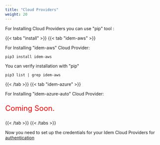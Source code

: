 ```yaml
---
title: "Cloud Providers"
weight: 20
---
```


For Installing Cloud Providers you can use "pip" tool :

{{< tabs "install" >}}
{{< tab "idem-aws" >}}

For Installing "idem-aws" Cloud Provider:

```shell
pip3 install idem-aws 
```

You can verify installation with "pip"

```shell
pip3 list | grep idem-aws
```

{{< /tab >}}
{{< tab "idem-azure" >}}

For Installing "idem-azure-auto" Cloud Provider:


 <SPAN STYLE="font-size:18.0pt">
 <p style="color:#FF0000";>Coming Soon.</p>
 </SPAN>

{{< /tab >}}
{{< /tabs >}}

Now you need to set up the credentials for your Idem Cloud Providers for [authentication](/Getting-Started/Authenticate/)
